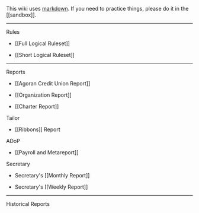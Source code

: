 This wiki uses [markdown](https://github.com/adam-p/markdown-here/wiki/Markdown-Cheatsheet). If you need to practice things, please do it in the [[sandbox]].

----

Rules

* [[Full Logical Ruleset]]

* [[Short Logical Ruleset]]

----

Reports

* [[Agoran Credit Union Report]]

* [[Organization Report]]

* [[Charter Report]]

Tailor

* [[Ribbons]] Report

ADoP

* [[Payroll and Metareport]]

Secretary

* Secretary's [[Monthly Report]]

* Secretary's [[Weekly Report]]

----

Historical Reports

